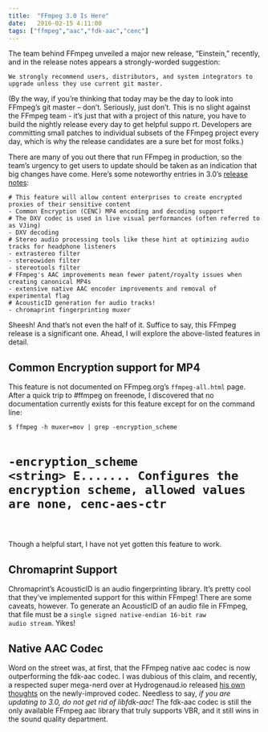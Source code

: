 ```yaml
---
title:  "FFmpeg 3.0 Is Here"
date:   2016-02-15 4:11:00
tags: ["ffmpeg","aac","fdk-aac","cenc"]
---
```

The team behind FFmpeg unveiled a major new release, “Einstein,” recently, and in the release notes appears a strongly-worded suggestion:

`We strongly recommend users, distributors, and system integrators to upgrade unless they use current git master.`

(By the way, if you’re thinking that today may be the day to look into FFmpeg’s git master – don’t. Seriously, just don’t. This is no slight against the FFmpeg team - it’s just that with a project of this nature, you have to build the nightly release every day to get helpful suppo
rt. Developers are committing small patches to individual subsets of the FFmpeg project every day, which is why the release candidates are a sure bet for most folks.)

There are many of you out there that run FFmpeg in production, so the team’s urgency to get users to update should be taken as an indication that big changes have come. Here’s some noteworthy entries in 3.0’s <a href="https://git.videolan.org/?p=ffmpeg.git;a=blob_plain;f=Changelog
;hb=n3.0">release notes</a>:</p>

<div class="highlighter-rouge"><pre class="highlight"><code># This feature will allow content enterprises to create encrypted proxies of their sensitive content
- Common Encryption (CENC) MP4 encoding and decoding support
# The DXV codec is used in live visual performances (often referred to as VJing)
- DXV decoding
# Stereo audio processing tools like these hint at optimizing audio tracks for headphone listeners
- extrastereo filter
- stereowiden filter
- stereotools filter
# FFmpeg's AAC improvements mean fewer patent/royalty issues when creating canonical MP4s
- extensive native AAC encoder improvements and removal of experimental flag
# AcousticID generation for audio tracks!
- chromaprint fingerprinting muxer
</code></pre>
</div>

Sheesh! And that’s not even the half of it. Suffice to say, this FFmpeg release is a significant one. Ahead, I will explore the above-listed features in detail.

<h2 id="common-encryption-support-for-mp4">Common Encryption support for MP4</h2>

This feature is not documented on FFmpeg.org’s <code class="highlighter-rouge">ffmpeg-all.html</code> page. After a quick trip to #ffmpeg on freenode, I discovered that no documentation currently exists for this feature except for on the command line:

<div class="highlighter-rouge"><pre class="highlight"><code>$ ffmpeg -h muxer=mov | grep -encryption_scheme

# -encryption_scheme &lt;string&gt;     E....... Configures the encryption scheme, allowed values are none, cenc-aes-ctr
</code></pre>
</div>

Though a helpful start, I have not yet gotten this feature to work.

<h2 id="chromaprint-support">Chromaprint Support</h2>

Chromaprint’s AcousticID is an audio fingerprinting library. It’s pretty cool that they’ve implemented support for this within FFmpeg! There are some caveats, however. To generate an AcousticID of an audio file in FFmpeg, that file must be a <code class="highlighter-rouge">single
signed native-endian 16-bit raw audio stream</code>. Yikes!

<h2 id="native-aac-codec">Native AAC Codec</h2>

Word on the street was, at first, that the FFmpeg native aac codec is now outperforming the fdk-aac codec. I was dubious of this claim, and recently, a respected super mega-nerd over at Hydrogenaud.io released <a href="https://hydrogenaud.io/index.php/topic,111085/topicseen.html">his own thoughts</a> on the newly-improved codec. Needless to say, <em>if you are updating to 3.0, do not get rid of libfdk-aac!</em> The fdk-aac codec is still the only available FFmpeg aac library that truly supports VBR, and it still wins in the sound quality department.

